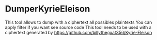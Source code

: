 # DumperKyrieEleison
This tool allows to dump with a ciphertext all possibles plaintexts
You can apply filter if you want see source code
This tool needs to be used with a ciphertext generated by https://github.com/billythegoat356/Kyrie-Eleison
